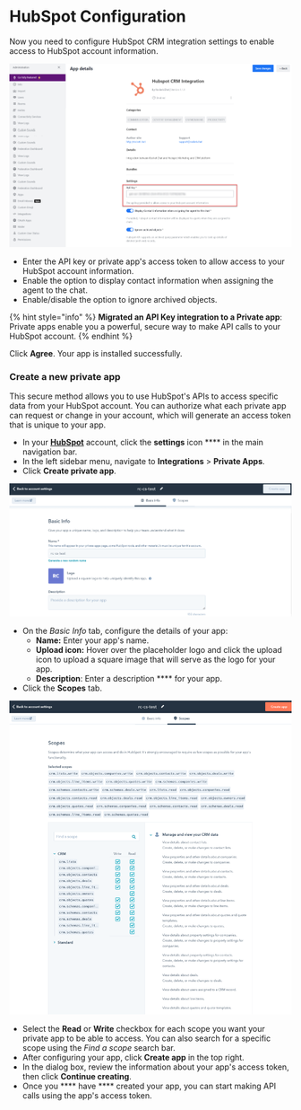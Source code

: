 # HubSpot Configuration

Now you need to configure HubSpot CRM integration settings to enable access to HubSpot account information.

![Migrated an API Key integration to a Private app](<../../../../../.gitbook/assets/api key with key (1).png>)

* Enter the API key or private app's access token to allow access to your HubSpot account information.
* Enable the option to display contact information when assigning the agent to the chat.
* Enable/disable the option to ignore archived objects.&#x20;

{% hint style="info" %}
**Migrated an API Key integration to a Private app**: Private apps enable you a powerful, secure way to make API calls to your HubSpot account.
{% endhint %}

Click **Agree**. Your app is installed successfully.

### Create a new private app

This secure method allows you to use HubSpot's APIs to access specific data from your HubSpot account. You can authorize what each private app can request or change in your account, which will generate an access token that is unique to your app.

* In your [**HubSpot**](https://app.hubspot.com/signup-hubspot/developers?hubs\_signup-url=developers.hubspot.com%2Fget-started\&hubs\_signup-cta=developers-getstarted-app\&uuid=5eb23338-41e6-4d2f-8840-9143ae580b22\&step=landing\_page) account, click the **settings** icon **** in the main navigation bar.
* In the left sidebar menu, navigate to **Integrations** > **Private Apps**.
* Click **Create private app**.

![Create Private Apps](../../../../../.gitbook/assets/PrivateAppTokenCreation.png)

* On the _Basic Info_ tab, configure the details of your app:
  * **Name:** Enter your app's name.
  * **Upload icon:** Hover over the placeholder logo and click the upload icon to upload a square image that will serve as the logo for your app.
  * **Description**: Enter a description **** for your app.
* Click the **Scopes** tab.

![Scopes](../../../../../.gitbook/assets/PrivateAppScopes.png)

* Select the **Read** or **Write** checkbox for each scope you want your private app to be able to access. You can also search for a specific scope using the _Find a scope_ search bar.
* After configuring your app, click **Create app** in the top right.
* In the dialog box, review the information about your app's access token, then click **Continue creating**.
* Once you **** have **** created your app, you can start making API calls using the app's access token.
